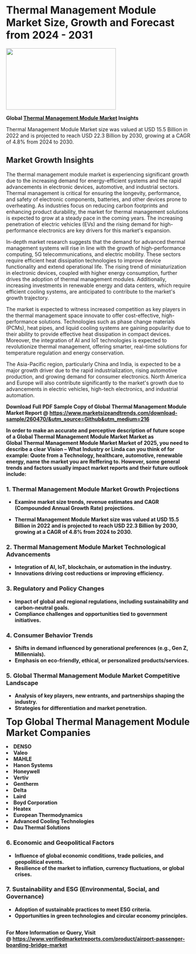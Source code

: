 <H1>Thermal Management Module Market Size, Growth and Forecast from 2024 - 2031</H1><img class="aligncenter size-medium wp-image-584254" src="https://thirdeyenews.in/wp-content/uploads/2024/09/Global-Market-Research-300x168.jpeg" alt="" width="300" height="168" /><p><strong>Global&nbsp;<a href="https://www.marketsizeandtrends.com/download-sample/260470/&amp;utm_source=Github&utm_medium=216">Thermal Management Module Market</a> Insights</strong></p><p>Thermal Management Module Market size was valued at USD 15.5 Billion in 2022 and is projected to reach USD 22.3 Billion by 2030, growing at a CAGR of 4.8% from 2024 to 2030.</p><p><h2>Market Growth Insights</h2> <p>The thermal management module market is experiencing significant growth due to the increasing demand for energy-efficient systems and the rapid advancements in electronic devices, automotive, and industrial sectors. Thermal management is critical for ensuring the longevity, performance, and safety of electronic components, batteries, and other devices prone to overheating. As industries focus on reducing carbon footprints and enhancing product durability, the market for thermal management solutions is expected to grow at a steady pace in the coming years. The increasing penetration of electric vehicles (EVs) and the rising demand for high-performance electronics are key drivers for this market's expansion.</p> <p><strong></strong></p> <p>In-depth market research suggests that the demand for advanced thermal management systems will rise in line with the growth of high-performance computing, 5G telecommunications, and electric mobility. These sectors require efficient heat dissipation technologies to improve device functionality and extend operational life. The rising trend of miniaturization in electronic devices, coupled with higher energy consumption, further drives the adoption of thermal management modules. Additionally, increasing investments in renewable energy and data centers, which require efficient cooling systems, are anticipated to contribute to the market's growth trajectory.</p> <p>The market is expected to witness increased competition as key players in the thermal management space innovate to offer cost-effective, high-performance solutions. Technologies such as phase change materials (PCMs), heat pipes, and liquid cooling systems are gaining popularity due to their ability to provide effective heat dissipation in compact devices. Moreover, the integration of AI and IoT technologies is expected to revolutionize thermal management, offering smarter, real-time solutions for temperature regulation and energy conservation.</p> <p>The Asia-Pacific region, particularly China and India, is expected to be a major growth driver due to the rapid industrialization, rising automotive production, and growing demand for consumer electronics. North America and Europe will also contribute significantly to the market's growth due to advancements in electric vehicles, high-tech electronics, and industrial automation.</p> <p><strong></p><p><span class=""><strong>Download Full PDF Sample Copy of Global Thermal Management Module Market Report</strong> @ <a href="https://www.marketsizeandtrends.com/download-sample/260470/&amp;utm_source=Github&utm_medium=216" target="_blank">https://www.marketsizeandtrends.com/download-sample/260470/&amp;utm_source=Github&utm_medium=216</a></span></p><p>In order to make an accurate and perceptive description of future scope of a Global&nbsp;Thermal Management Module Market Market as Global&nbsp;Thermal Management Module Market Market of 2025, you need to describe a clear Vision &ndash; What Industry or Linda can you think of for example: Quote from a Technology, healthcare, automotive, renewable energy, name the market you are Reffering to. However, some general trends and factors usually impact market reports and their future outlook include:</p><h3>1.&nbsp;<strong>Thermal Management Module Market Growth Projections</strong></h3><ul><li>Examine market size trends, revenue estimates and CAGR (Compounded Annual Growth Rate) projections.</li><li><p>Thermal Management Module Market size was valued at USD 15.5 Billion in 2022 and is projected to reach USD 22.3 Billion by 2030, growing at a CAGR of 4.8% from 2024 to 2030.</p></li></ul><h3>2.&nbsp;<strong>Thermal Management Module Market Technological Advancements</strong></h3><ul><li>Integration of AI, IoT, blockchain, or automation in the industry.</li><li>Innovations driving cost reductions or improving efficiency.</li></ul><h3>3.&nbsp;<strong>Regulatory and Policy Changes</strong></h3><ul><li>Impact of global and regional regulations, including sustainability and carbon-neutral goals.</li><li>Compliance challenges and opportunities tied to government initiatives.</li></ul><h3>4.&nbsp;<strong>Consumer Behavior Trends</strong></h3><ul><li>Shifts in demand influenced by generational preferences (e.g., Gen Z, Millennials).</li><li>Emphasis on eco-friendly, ethical, or personalized products/services.</li></ul><h3>5.&nbsp;<strong>Global Thermal Management Module Market Competitive Landscape</strong></h3><ul><li>Analysis of key players, new entrants, and partnerships shaping the industry.</li><li>Strategies for differentiation and market penetration.</li></ul><p data-pm-slice="1 1 []"><span style="color: inherit; font-family: inherit; font-size: 25px;">Top Global Thermal Management Module Market Companies</span></p><div class="" data-test-id=""><p><li>DENSO</li><li> Valeo</li><li> MAHLE</li><li> Hanon Systems</li><li> Honeywell</li><li> Vertiv</li><li> Gentherm</li><li> Delta</li><li> Laird</li><li> Boyd Corporation</li><li> Heatex</li><li> European Thermodynamics</li><li> Advanced Cooling Technologies</li><li> Dau Thermal Solutions</li></p></div><h3>6.&nbsp;<strong>Economic and Geopolitical Factors</strong></h3><ul><li>Influence of global economic conditions, trade policies, and geopolitical events.</li><li>Resilience of the market to inflation, currency fluctuations, or global crises.</li></ul><h3>7.&nbsp;<strong>Sustainability and ESG (Environmental, Social, and Governance)</strong></h3><ul><li>Adoption of sustainable practices to meet ESG criteria.</li><li>Opportunities in green technologies and circular economy principles.</li></ul><h2><strong style="font-size: 14px;">For More Information or Query, Visit @&nbsp;</strong><a style="background-color: #ffffff; font-size: 14px;" href="https://www.marketsizeandtrends.com/report/thermal-management-module-market/" target="_blank">https://www.verifiedmarketreports.com/product/airport-passenger-boarding-bridge-market</a></h2>
